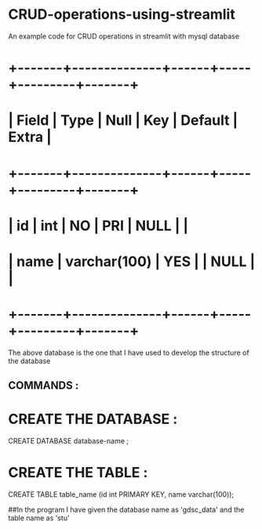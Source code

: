 # CRUD-operations-using-streamlit
An example code for CRUD operations in streamlit with mysql database 

# +-------+--------------+------+-----+---------+-------+
# | Field | Type         | Null | Key | Default | Extra |
# +-------+--------------+------+-----+---------+-------+
# | id    | int          | NO   | PRI | NULL    |       |
# | name  | varchar(100) | YES  |     | NULL    |       |
# +-------+--------------+------+-----+---------+-------+

The above database is the one that I have used to develop the structure of the database

## COMMANDS : 
# CREATE THE DATABASE : 
CREATE DATABASE database-name ;

# CREATE THE TABLE :
CREATE TABLE table_name (id int PRIMARY KEY, name varchar(100));

##In the program I have given the database name as 'gdsc_data' and the table name as 'stu'
